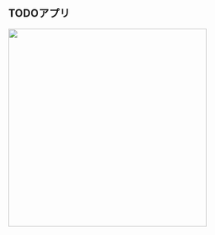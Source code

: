 
 <h2>TODOアプリ</h2>



<img src="https://github.com/user-attachments/assets/16940f8c-d8c2-4488-9265-d7174d291a24" width="400">
